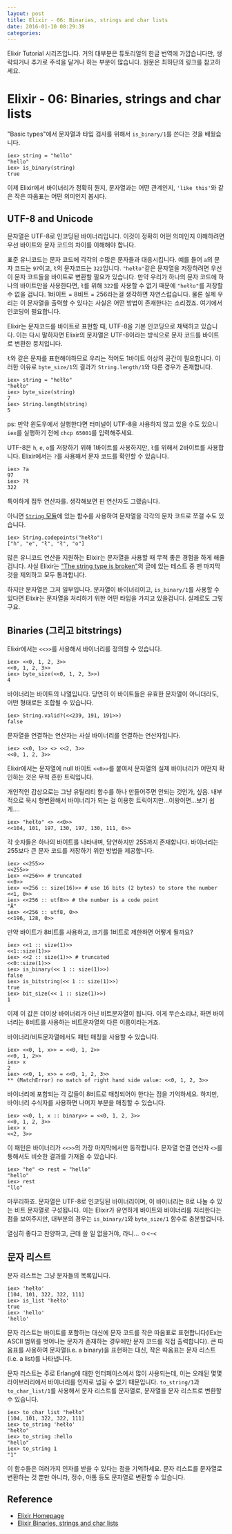 ```yaml
---
layout: post
title: Elixir - 06: Binaries, strings and char lists
date: 2016-01-10 08:29:39
categories:
---
```


Elixir Tutorial 시리즈입니다. 거의 대부분은 튜토리얼의 한글 번역에 가깝습니다만, 생략되거나 추가로 주석을 달거나 하는 부분이 많습니다. 원문은 최하단의 링크를 참고하세요.

# Elixir - 06: Binaries, strings and char lists

"Basic types"에서 문자열과 타입 검사를 위해서 `is_binary/1`를 쓴다는 것을 배웠습니다.

```iex
iex> string = "hello"
"hello"
iex> is_binary(string)
true
```

이제 Elixir에서 바이너리가 정확히 뭔지, 문자열과는 어떤 관계인지, `'like this'`와 같은 작은 따옴표는 어떤 의미인지 봅시다.

## UTF-8 and Unicode

문자열은 UTF-8로 인코딩된 바이너리입니다. 이것이 정확히 어떤 의미인지 이해하려면우선 바이트와 문자 코드의 차이를 이해해야 합니다.

표준 유니코드는 문자 코드에 각각의 수많은 문자들과 대응시킵니다. 예를 들어 `a`의 문자 코드는 `97`이고, `ł`의 문자코드는 `322`입니다. `"hełło"`같은 문자열을 저장하려면 우선 이 문자 코드들을 바이트로 변환할 필요가 있습니다. 만약 우리가 하나의 문자 코드에 하나의 바이트만을 사용한다면, `ł`를 위해 `322`를 사용할 수 없기 때문에 `"hełło"`를 저장할 수 없을 겁니다. 1바이트 = 8비트 = 256라는걸 생각하면 자연스럽습니다. 물론 실제 우리는 이 문자열을 출력할 수 있다는 사실은 어떤 방법이 존재한다는 소리겠죠. 여기에서 인코딩이 필요합니다.

Elixir는 문자코드를 바이트로 표현할 때, UTF-8을 기본 인코딩으로 채택하고 있습니다. 이는 다시 말하자면 Elixir의 문자열은 UTF-8이라는 방식으로 문자 코드를 바이트로 변환한 뭉치입니다.

`ł`와 같은 문자를 표현해야하므로 우리는 적어도 1바이트 이상의 공간이 필요합니다. 이러한 이유로 `byte_size/1`의 결과가 `String.length/1`와 다른 경우가 존재합니다.

```iex
iex> string = "hełło"
"hełło"
iex> byte_size(string)
7
iex> String.length(string)
5
```

ps: 만약 윈도우에서 실행한다면 터미널이 UTF-8을 사용하지 않고 있을 수도 있으니 `iex`를 실행하기 전에 `chcp 65001`를 입력해주세요.

UTF-8은 `h`, `e`, `o`를 저장하기 위해 1바이트를 사용하지만, `ł`를 위해서 2바이트를 사용합니다. Elixir에서는 `?`를 사용해서 문자 코드를 확인할 수 있습니다.

```iex
iex> ?a
97
iex> ?ł
322
```

특이하게 접두 연산자를. 생각해보면 핀 연산자도 그랬습니다.

아니면 [`String` 모듈](http://elixir-lang.org/docs/stable/elixir/String.html)에 있는 함수를 사용하여 문자열을 각각의 문자 코드로 쪼갤 수도 있습니다.

```iex
iex> String.codepoints("hełło")
["h", "e", "ł", "ł", "o"]
```

많은 유니코드 연산을 지원하는 Elixir는 문자열을 사용할 때 무척 좋은 경험을 하게 해줄겁니다. 사실 Elixir는 ["The string type is broken"](http://mortoray.com/2013/11/27/the-string-type-is-broken/)의 글에 있는 테스트 중 맨 마지막 것을 제외하고 모두 통과합니다.

하지만 문자열은 그저 일부입니다. 문자열이 바이너리이고, `is_binary/1`를 사용할 수 있다면 Elixir는 문자열을 처리하기 위한 어떤 타입을 가지고 있을겁니다. 실제로도 그렇구요.

## Binaries (그리고 bitstrings)

Elixir에서는 `<<>>`를 사용해서 바이너리를 정의할 수 있습니다.

```iex
iex> <<0, 1, 2, 3>>
<<0, 1, 2, 3>>
iex> byte_size(<<0, 1, 2, 3>>)
4
```

바이너리는 바이트의 나열입니다. 당연히 이 바이트들은 유효한 문자열이 아니더라도, 어떤 형태로든 조합될 수 있습니다.

```iex
iex> String.valid?(<<239, 191, 191>>)
false
```

문자열을 연결하는 연산자는 사실 바이너리를 연결하는 연산자입니다.

```iex
iex> <<0, 1>> <> <<2, 3>>
<<0, 1, 2, 3>>
```

Elixir에서는 문자열에 null 바이트 `<<0>>`를 붙여서 문자열의 실제 바이너리가 어떤지 확인하는 것은 무척 흔한 트릭입니다.

개인적인 감상으로는 그냥 유틸리티 함수를 하나 만들어주면 안되는 것인가, 싶음. 내부적으로 묵시 형변환해서 바이너리가 되는 걸 이용한 트릭이지만...이왕이면...보기 쉽게....

```iex
iex> "hełło" <> <<0>>
<<104, 101, 197, 130, 197, 130, 111, 0>>
```

각 숫자들은 하나의 바이트를 나타내며, 당연하지만 255까지 존재합니다. 바이너리는 255보다 큰 문자 코드를 저장하기 위한 방법을 제공합니다.

```iex
iex> <<255>>
<<255>>
iex> <<256>> # truncated
<<0>>
iex> <<256 :: size(16)>> # use 16 bits (2 bytes) to store the number
<<1, 0>>
iex> <<256 :: utf8>> # the number is a code point
"Ā"
iex> <<256 :: utf8, 0>>
<<196, 128, 0>>
```

만약 바이트가 8비트를 사용하고, 크기를 1비트로 제한하면 어떻게 될까요?

```iex
iex> <<1 :: size(1)>>
<<1::size(1)>>
iex> <<2 :: size(1)>> # truncated
<<0::size(1)>>
iex> is_binary(<< 1 :: size(1)>>)
false
iex> is_bitstring(<< 1 :: size(1)>>)
true
iex> bit_size(<< 1 :: size(1)>>)
1
```

이제 이 값은 더이상 바이너리가 아닌 비트문자열이 됩니다. 이게 무슨소리냐, 하면 바이너리는 8비트를 사용하는 비트문자열의 다른 이름이라는거죠.

바이너리/비트문자열에서도 패턴 매칭을 사용할 수 있습니다.

```iex
iex> <<0, 1, x>> = <<0, 1, 2>>
<<0, 1, 2>>
iex> x
2
iex> <<0, 1, x>> = <<0, 1, 2, 3>>
** (MatchError) no match of right hand side value: <<0, 1, 2, 3>>
```

바이너리에 포함되는 각 값들이 8비트로 매칭되어야 한다는 점을 기억하세요. 하지만, 바이너리 수식자를 사용하면 나머지 부분을 매칭할 수 있습니다.

```iex
iex> <<0, 1, x :: binary>> = <<0, 1, 2, 3>>
<<0, 1, 2, 3>>
iex> x
<<2, 3>>
```

이 패턴은 바이너리가 `<<>>`의 가장 마지막에서만 동작합니다. 문자열 연결 연산자 `<>`를 통해서도 비슷한 결과를 가져올 수 있습니다.

```iex
iex> "he" <> rest = "hello"
"hello"
iex> rest
"llo"
```

마무리하죠. 문자열은 UTF-8로 인코딩된 바이너리이며, 이 바이너리는 8로 나눌 수 있는 비트 문자열로 구성됩니다. 이는 Elixir가 유연하게 바이트와 바이너리를 처리한다는 점을 보여주지만, 대부분의 경우는 `is_binary/1`와 `byte_size/1` 함수로 충분할겁니다.

열심히 좋다고 찬양하고, 근데 쓸 일 없을거야, 라니... ㅇ<-<

## 문자 리스트

문자 리스트는 그냥 문자들의 목록입니다.

```iex
iex> 'hełło'
[104, 101, 322, 322, 111]
iex> is_list 'hełło'
true
iex> 'hello'
'hello'
```

문자 리스트는 바이트를 포함하는 대신에 문자 코드를 작은 따옴표로 표현합니다(IEx는 ASCII 범위를 벗어나는 문자가 존재하는 경우에만 문자 코드를 직접 출력합니다). 큰 따옴표를 사용하여 문자열(i.e. a binary)을 표현하는 대신, 작은 따옴표는 문자 리스트(i.e. a list)를 나타냅니다.

문자 리스트는 주로 Erlang에 대한 인터페이스에서 많이 사용되는데, 이는 오래된 몇몇 라이브러리에서 바이너리를 인자로 넘길 수 없기 때문입니다. `to_string/1`과 `to_char_list/1`를 사용해서 문자 리스트를 문자열로, 문자열을 문자 리스트로 변환할 수 있습니다.

```iex
iex> to_char_list "hełło"
[104, 101, 322, 322, 111]
iex> to_string 'hełło'
"hełło"
iex> to_string :hello
"hello"
iex> to_string 1
"1"
```

이 함수들은 여러가지 인자를 받을 수 있다는 점을 기억하세요. 문자 리스트를 문자열로 변환하는 것 뿐만 아니라, 정수, 아톰 등도 문자열로 변환할 수 있습니다.

## Reference
 * [Elixir Homepage](http://elixir-lang.org)
 * [Elixir Binaries, strings and char lists](http://elixir-lang.org/getting-started/binaries-strings-and-char-lists.html)
